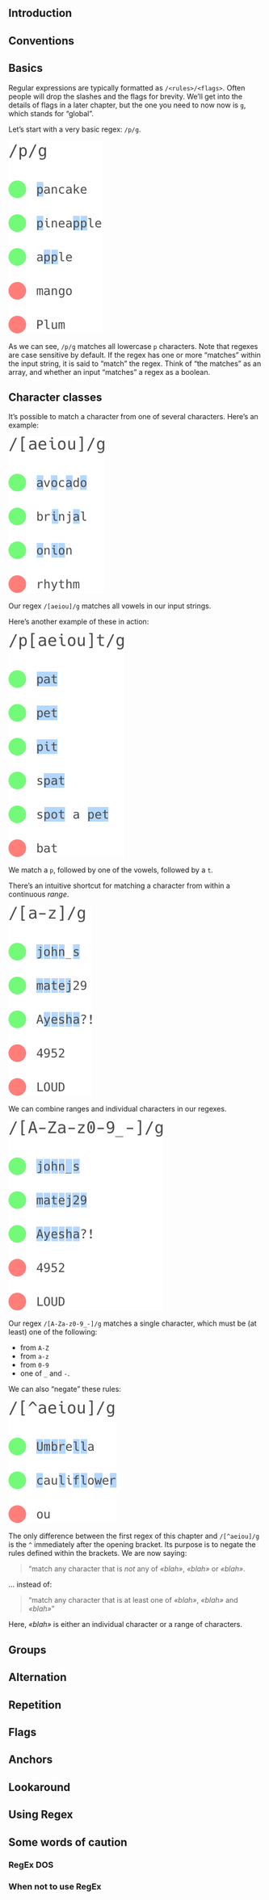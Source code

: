 ## Introduction

## Conventions

## Basics

Regular expressions are typically formatted as `/<rules>/<flags>`. Often people will drop the slashes and the flags for brevity. We’ll get into the details of flags in a later chapter, but the one you need to now now is `g`, which stands for “global”.

Let’s start with a very basic regex: `/p/g`.

![/p/g](./media/exported/p.png)

As we can see, `/p/g` matches all lowercase `p` characters. Note that regexes are case sensitive by default. If the regex has one or more “matches” within the input string, it is said to “match” the regex. Think of “the matches” as an array, and whether an input “matches” a regex as a boolean.

## Character classes

It’s possible to match a character from one of several characters. Here’s an example:

![/[aeiou]/g](media/exported/[aeiou].png)

Our regex `/[aeiou]/g` matches all vowels in our input strings.

Here’s another example of these in action:

![/p[aeiou]t/g](media/exported/p[aeiou]t.png)

We match a `p`, followed by one of the vowels, followed by a `t`.

There’s an intuitive shortcut for matching a character from within a continuous _range_.

![/[a-z]/g](media/exported/[a-z].png)

We can combine ranges and individual characters in our regexes.

![/[A-Za-z0-9_-]/g](media/exported/[A-Za-z0-9_-].png)

Our regex `/[A-Za-z0-9_-]/g` matches a single character, which must be (at least) one of the following:

- from `A-Z`
- from `a-z`
- from `0-9`
- one of `_` and `-`.

We can also “negate” these rules:

![/[^aeiou]/g](media/exported/[^aeiou].png)

The only difference between the first regex of this chapter and `/[^aeiou]/g` is the `^` immediately after the opening bracket. Its purpose is to negate the rules defined within the brackets. We are now saying:

> “match any character that is _not_ any of _«blah»_, _«blah»_ or _«blah»_.

… instead of:

> “match any character that is at least one of _«blah»_, _«blah»_ and _«blah»_”

Here, _«blah»_ is either an individual character or a range of characters.

## Groups

## Alternation

## Repetition

## Flags

## Anchors

## Lookaround

## Using Regex

## Some words of caution

### RegEx DOS

### When not to use RegEx
